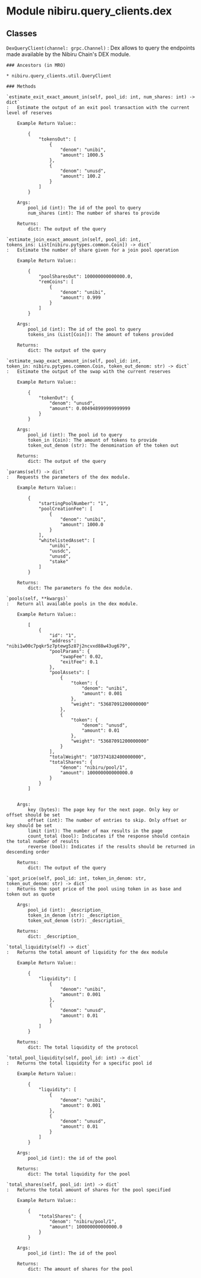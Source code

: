 Module nibiru.query_clients.dex
===============================

Classes
-------

`DexQueryClient(channel: grpc.Channel)`
:   Dex allows to query the endpoints made available by the Nibiru Chain's DEX module.

    ### Ancestors (in MRO)

    * nibiru.query_clients.util.QueryClient

    ### Methods

    `estimate_exit_exact_amount_in(self, pool_id: int, num_shares: int) ‑> dict`
    :   Estimate the output of an exit pool transaction with the current level of reserves

        Example Return Value::

            {
                "tokensOut": [
                    {
                        "denom": "unibi",
                        "amount": 1000.5
                    },
                    {
                        "denom": "unusd",
                        "amount": 100.2
                    }
                ]
            }

        Args:
            pool_id (int): The id of the pool to query
            num_shares (int): The number of shares to provide

        Returns:
            dict: The output of the query

    `estimate_join_exact_amount_in(self, pool_id: int, tokens_ins: List[nibiru.pytypes.common.Coin]) ‑> dict`
    :   Estimate the number of share given for a join pool operation

        Example Return Value::

            {
                "poolSharesOut": 100000000000000.0,
                "remCoins": [
                    {
                        "denom": "unibi",
                        "amount": 0.999
                    }
                ]
            }

        Args:
            pool_id (int): The id of the pool to query
            tokens_ins (List[Coin]): The amount of tokens provided

        Returns:
            dict: The output of the query

    `estimate_swap_exact_amount_in(self, pool_id: int, token_in: nibiru.pytypes.common.Coin, token_out_denom: str) ‑> dict`
    :   Estimate the output of the swap with the current reserves

        Example Return Value::

            {
                "tokenOut": {
                    "denom": "unusd",
                    "amount": 0.004948999999999999
                }
            }

        Args:
            pool_id (int): The pool id to query
            token_in (Coin): The amount of tokens to provide
            token_out_denom (str): The denomination of the token out

        Returns:
            dict: The output of the query

    `params(self) ‑> dict`
    :   Requests the parameters of the dex module.

        Example Return Value::

            {
                "startingPoolNumber": "1",
                "poolCreationFee": [
                    {
                        "denom": "unibi",
                        "amount": 1000.0
                    }
                ],
                "whitelistedAsset": [
                    "unibi",
                    "uusdc",
                    "unusd",
                    "stake"
                ]
            }

        Returns:
            dict: The parameters fo the dex module.

    `pools(self, **kwargs)`
    :   Return all available pools in the dex module.

        Example Return Value::

            [
                {
                    "id": "1",
                    "address": "nibi1w00c7pqkr5z7ptewg5z87j2ncvxd88w43ug679",
                    "poolParams": {
                        "swapFee": 0.02,
                        "exitFee": 0.1
                    },
                    "poolAssets": [
                        {
                            "token": {
                                "denom": "unibi",
                                "amount": 0.001
                            },
                            "weight": "53687091200000000"
                        },
                        {
                            "token": {
                                "denom": "unusd",
                                "amount": 0.01
                            },
                            "weight": "53687091200000000"
                        }
                    ],
                    "totalWeight": "107374182400000000",
                    "totalShares": {
                        "denom": "nibiru/pool/1",
                        "amount": 100000000000000.0
                    }
                }
            ]


        Args:
            key (bytes): The page key for the next page. Only key or offset should be set
            offset (int): The number of entries to skip. Only offset or key should be set
            limit (int): The number of max results in the page
            count_total (bool): Indicates if the response should contain the total number of results
            reverse (bool): Indicates if the results should be returned in descending order

        Returns:
            dict: The output of the query

    `spot_price(self, pool_id: int, token_in_denom: str, token_out_denom: str) ‑> dict`
    :   Returns the spot price of the pool using token in as base and token out as quote

        Args:
            pool_id (int): _description_
            token_in_denom (str): _description_
            token_out_denom (str): _description_

        Returns:
            dict: _description_

    `total_liquidity(self) ‑> dict`
    :   Returns the total amount of liquidity for the dex module

        Example Return Value::

            {
                "liquidity": [
                    {
                        "denom": "unibi",
                        "amount": 0.001
                    },
                    {
                        "denom": "unusd",
                        "amount": 0.01
                    }
                ]
            }

        Returns:
            dict: The total liquidity of the protocol

    `total_pool_liquidity(self, pool_id: int) ‑> dict`
    :   Returns the total liquidity for a specific pool id

        Example Return Value::

            {
                "liquidity": [
                    {
                        "denom": "unibi",
                        "amount": 0.001
                    },
                    {
                        "denom": "unusd",
                        "amount": 0.01
                    }
                ]
            }

        Args:
            pool_id (int): the id of the pool

        Returns:
            dict: The total liquidity for the pool

    `total_shares(self, pool_id: int) ‑> dict`
    :   Returns the total amount of shares for the pool specified

        Example Return Value::

            {
                "totalShares": {
                    "denom": "nibiru/pool/1",
                    "amount": 100000000000000.0
                }
            }

        Args:
            pool_id (int): The id of the pool

        Returns:
            dict: The amount of shares for the pool
